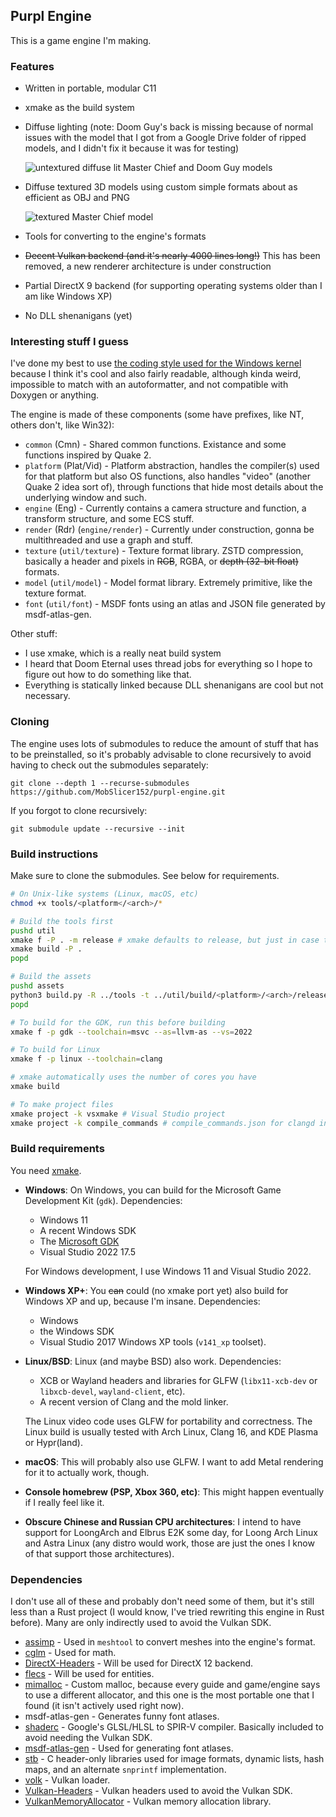 ## Purpl Engine

This is a game engine I'm making.

### Features

- Written in portable, modular C11
- xmake as the build system
- Diffuse lighting (note: Doom Guy's back is missing because of normal issues with the model that I got from a Google Drive
  folder of ripped models, and I didn't fix it because it was for testing)

  ![untextured diffuse lit Master Chief and Doom Guy models](https://randomcode.dev/programs/purpl_chief_doomguy_1.gif)
- Diffuse textured 3D models using custom simple formats about as efficient as OBJ and PNG

  ![textured Master Chief model](https://randomcode.dev/files/programs/purpl_chief_doomguy_1.gif)
- Tools for converting to the engine's formats
- ~~Decent Vulkan backend (and it's nearly 4000 lines long!)~~ This has been removed, a new renderer architecture is under construction
- Partial DirectX 9 backend (for supporting operating systems older than I am like Windows XP)
- No DLL shenanigans (yet)

### Interesting stuff I guess

I've done my best to use [the coding style used for the Windows kernel](http://tenox.pdp-11.ru/os/winnt_xp/Documentation/NT_Design_Workbook/coding.doc)
because I think it's cool and also fairly readable, although kinda weird, impossible to match with an autoformatter,
and not compatible with Doxygen or anything.

The engine is made of these components (some have prefixes, like NT, others don't, like Win32):

- `common` (Cmn) - Shared common functions. Existance and some functions inspired by Quake 2.
- `platform` (Plat/Vid) - Platform abstraction, handles the compiler(s) used for that platform but also OS functions,
also handles "video" (another Quake 2 idea sort of), through functions that hide most details
about the underlying window and such.
- `engine` (Eng) - Currently contains a camera structure and function, a transform structure, and some ECS stuff.
- `render` (Rdr) (`engine/render`) - Currently under construction, gonna be multithreaded and use a graph and stuff.
- `texture` (`util/texture`) - Texture format library. ZSTD compression, basically a header and pixels in ~~RGB~~, RGBA, or ~~depth
(32-bit float)~~ formats.
- `model` (`util/model`) - Model format library. Extremely primitive, like the texture format.
- `font` (`util/font`) - MSDF fonts using an atlas and JSON file generated by msdf-atlas-gen.

Other stuff:

- I use xmake, which is a really neat build system
- I heard that Doom Eternal uses thread jobs for everything so I hope to figure out how to do something like that.
- Everything is statically linked because DLL shenanigans are cool but not necessary.

### Cloning

The engine uses lots of submodules to reduce the amount of stuff that has to be
preinstalled, so it's probably advisable to clone recursively to avoid having to
check out the submodules separately:

```
git clone --depth 1 --recurse-submodules https://github.com/MobSlicer152/purpl-engine.git
```

If you forgot to clone recursively:

```
git submodule update --recursive --init
```

### Build instructions

Make sure to clone the submodules. See below for requirements.

```sh
# On Unix-like systems (Linux, macOS, etc)
chmod +x tools/<platform</<arch>/*

# Build the tools first
pushd util
xmake f -P . -m release # xmake defaults to release, but just in case that changes, this command doesn't hurt
xmake build -P .
popd

# Build the assets
pushd assets
python3 build.py -R ../tools -t ../util/build/<platform>/<arch>/release
popd

# To build for the GDK, run this before building
xmake f -p gdk --toolchain=msvc --as=llvm-as --vs=2022

# To build for Linux
xmake f -p linux --toolchain=clang

# xmake automatically uses the number of cores you have
xmake build

# To make project files
xmake project -k vsxmake # Visual Studio project
xmake project -k compile_commands # compile_commands.json for clangd in VS Code or Neovim
```

### Build requirements

You need [xmake](https://github.com/xmake-io/xmake).

- __Windows__:
  On Windows, you can build for the Microsoft Game Development Kit (`gdk`).
  Dependencies:
  - Windows 11
  - A recent Windows SDK
  - The [Microsoft GDK](https://github.com/microsoft/PGDK)
  - Visual Studio 2022 17.5

  For Windows development, I use Windows 11 and Visual Studio 2022.

- __Windows XP+__:
  You ~~can~~ could (no xmake port yet) also build for Windows XP and up, because I'm insane.
  Dependencies:
  - Windows
  - the Windows SDK
  - Visual Studio 2017 Windows XP tools (`v141_xp` toolset).

- __Linux/BSD__:
  Linux (and maybe BSD) also work.
  Dependencies:
  - XCB or Wayland headers and libraries for GLFW (`libx11-xcb-dev` or
    `libxcb-devel`, `wayland-client`, etc).
  - A recent version of Clang and the mold linker.

  The Linux video code uses GLFW for portability and correctness. The Linux build is usually tested
  with Arch Linux, Clang 16, and KDE Plasma or Hypr(land).

- __macOS__:
  This will probably also use GLFW. I want to add Metal rendering for it to actually work, though.

- __Console homebrew (PSP, Xbox 360, etc)__:
  This might happen eventually if I really feel like it.

- __Obscure Chinese and Russian CPU architectures__:
  I intend to have support for LoongArch and Elbrus E2K some day, for Loong Arch Linux and Astra Linux (any distro would work,
  those are just the ones I know of that support those architectures).

### Dependencies

I don't use all of these and probably don't need some of them, but it's still less than a Rust project (I would know, I've tried rewriting
this engine in Rust before). Many are only indirectly used to avoid the Vulkan SDK.

- [assimp](https://github.com/assimp/assimp) - Used in `meshtool` to convert meshes into the engine's format.
- [cglm](https://github.com/recp/cglm) - Used for math.
- [DirectX-Headers](https://github.com/Microsoft/DirectX-Headers) - Will be used for DirectX 12 backend.
- [flecs](https://github.com/SanderMertens/flecs) - Will be used for entities.
- [mimalloc](https://github.com/Microsoft/mimalloc) - Custom malloc, because every guide and game/engine says to use a different allocator,
  and this one is the most portable one that I found (it isn't actively used right now).
- msdf-atlas-gen - Generates funny font atlases.
- [shaderc](https://github.com/google/shaderc) - Google's GLSL/HLSL to SPIR-V compiler. Basically included to avoid needing the Vulkan SDK.
- [msdf-atlas-gen](https://github.com/Chlumsky/msdf-atlas-gen) - Used for generating font atlases.
- [stb](https://github.com/nothings/stb) - C header-only libraries used for image formats, dynamic lists, hash maps, and an alternate `snprintf`
  implementation.
- [volk](https://github.com/zeux/volk) - Vulkan loader.
- [Vulkan-Headers](https://github.com/KhronosGroup/Vulkan-Headers) - Vulkan headers used to avoid the Vulkan SDK.
- [VulkanMemoryAllocator](https://github.com/GPUOpen-LibrariesAndSDKs/VulkanMemoryAllocator) - Vulkan memory allocation library.
